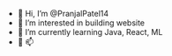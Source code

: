 - 👋 Hi, I’m @PranjalPatel14
- 👀 I’m interested in building website
- 🌱 I’m currently learning Java, React, ML
- 💞 📫 

<!---
PranjalPatel14/PranjalPatel14 is a ✨ special ✨ repository because its `README.md` (this file) appears on your GitHub profile.
You can click the Preview link to take a look at your changes.
--->
